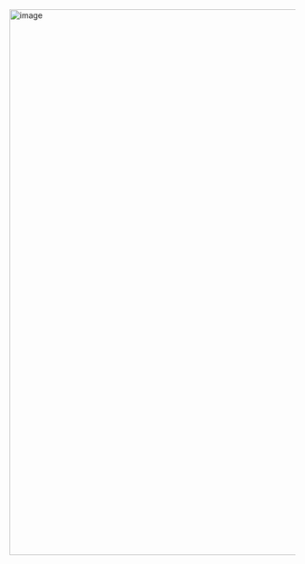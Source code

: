 <img width="963" alt="image" src="https://github.com/user-attachments/assets/2ead61ca-1703-4bd0-8bba-d3b2ec91ea97" />


